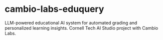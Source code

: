 # cambio-labs-eduquery
LLM-powered educational AI system for automated grading and personalized learning insights. Cornell Tech AI Studio project with Cambio Labs.
